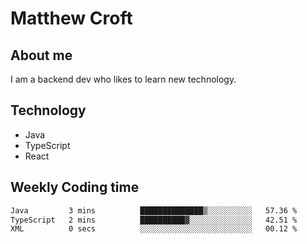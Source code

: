 # Matthew Croft

## About me
I am a backend dev who likes to learn new technology. 

## Technology
- Java
- TypeScript
- React

## Weekly Coding time
<!--START_SECTION:waka-->

```txt
Java         3 mins          ██████████████▒░░░░░░░░░░   57.36 %
TypeScript   2 mins          ██████████▓░░░░░░░░░░░░░░   42.51 %
XML          0 secs          ░░░░░░░░░░░░░░░░░░░░░░░░░   00.12 %
```

<!--END_SECTION:waka-->
